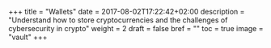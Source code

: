 +++
title = "Wallets"
date = 2017-08-02T17:22:42+02:00
description = "Understand how to store cryptocurrencies and the challenges of cybersecurity in crypto"
weight = 2
draft = false
bref = ""
toc = true
image = "vault"
+++
